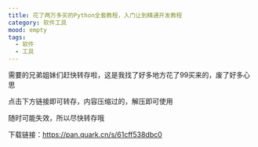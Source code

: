 ```yaml
---
title: 花了两万多买的Python全套教程，入门让到精通开发教程
category: 软件工具
mood: empty
tags:
  - 软件
  - 工具
---
```





需要的兄弟姐妹们赶快转存啦，这是我找了好多地方花了99买来的，废了好多心思




点击下方链接即可转存，内容压缩过的，解压即可使用




随时可能失效，所以尽快转存哦




下载链接：https://pan.quark.cn/s/61cff538dbc0











